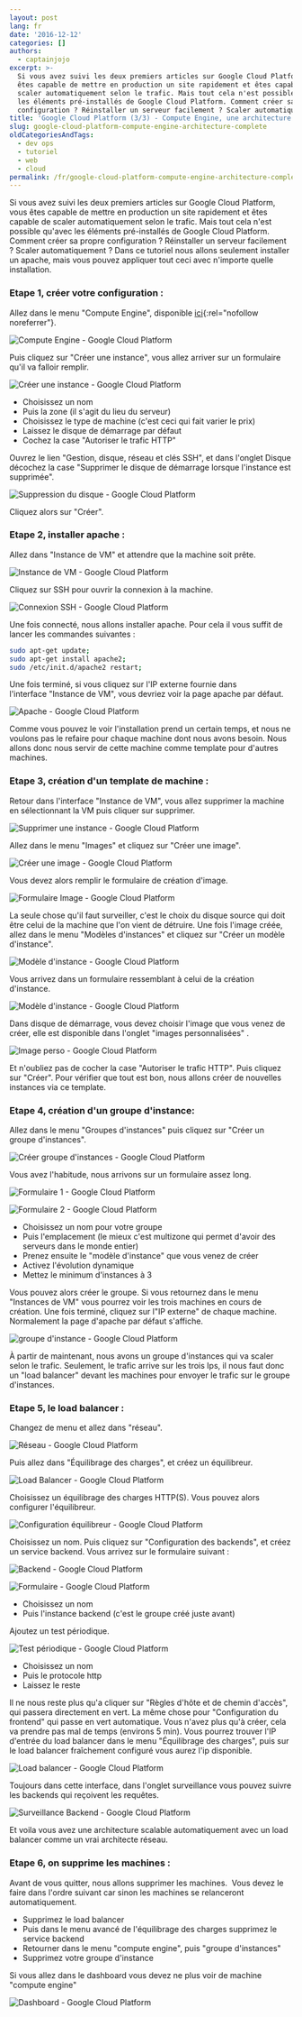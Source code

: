 ```yaml
---
layout: post
lang: fr
date: '2016-12-12'
categories: []
authors:
  - captainjojo
excerpt: >-
  Si vous avez suivi les deux premiers articles sur Google Cloud Platform, vous
  êtes capable de mettre en production un site rapidement et êtes capable de
  scaler automatiquement selon le trafic. Mais tout cela n'est possible qu'avec
  les éléments pré-installés de Google Cloud Platform. Comment créer sa propre
  configuration ? Réinstaller un serveur facilement ? Scaler automatiquement ?
title: 'Google Cloud Platform (3/3) - Compute Engine, une architecture complete'
slug: google-cloud-platform-compute-engine-architecture-complete
oldCategoriesAndTags:
  - dev ops
  - tutoriel
  - web
  - cloud
permalink: /fr/google-cloud-platform-compute-engine-architecture-complete/
---
```


Si vous avez suivi les deux premiers articles sur Google Cloud Platform, vous êtes capable de mettre en production un site rapidement et êtes capable de scaler automatiquement selon le trafic. Mais tout cela n'est possible qu'avec les éléments pré-installés de Google Cloud Platform. Comment créer sa propre configuration ? Réinstaller un serveur facilement ? Scaler automatiquement ?
Dans ce tutoriel nous allons seulement installer un apache, mais vous pouvez appliquer tout ceci avec n'importe quelle installation.

### Etape 1, créer votre configuration :

Allez dans le menu "Compute Engine", disponible [ici](https://console.cloud.google.com/compute/instances){:rel="nofollow noreferrer"}.

![Compute Engine - Google Cloud Platform](/assets/2016-12-12-google-cloud-platform-compute-engine-architecture-complete/capture-decran-2016-11-30-a-18.09.20.png)

Puis cliquez sur "Créer une instance", vous allez arriver sur un formulaire qu'il va falloir remplir.

![Créer une instance - Google Cloud Platform](/assets/2016-12-12-google-cloud-platform-compute-engine-architecture-complete/capture-decran-2016-11-30-a-18.11.17.png)

- Choisissez un nom
- Puis la zone (il s'agit du lieu du serveur)
- Choisissez le type de machine (c'est ceci qui fait varier le prix)
- Laissez le disque de démarrage par défaut
- Cochez la case "Autoriser le trafic HTTP"

Ouvrez le lien "Gestion, disque, réseau et clés SSH", et dans l'onglet Disque décochez la case "Supprimer le disque de démarrage lorsque l'instance est supprimée".

![Suppression du disque - Google Cloud Platform](/assets/2016-12-12-google-cloud-platform-compute-engine-architecture-complete/capture-decran-2016-11-30-a-18.14.42.png)

Cliquez alors sur "Créer".

### Etape 2, installer apache :

Allez dans "Instance de VM" et attendre que la machine soit prête.

![Instance de VM - Google Cloud Platform](/assets/2016-12-12-google-cloud-platform-compute-engine-architecture-complete/capture-decran-2016-11-30-a-18.18.22.png)

Cliquez sur SSH pour ouvrir la connexion à la machine.

![Connexion SSH - Google Cloud Platform](/assets/2016-12-12-google-cloud-platform-compute-engine-architecture-complete/capture-decran-2016-11-30-a-18.20.12.png)

Une fois connecté, nous allons installer apache. Pour cela il vous suffit de lancer les commandes suivantes :

```sh
sudo apt-get update;
sudo apt-get install apache2;
sudo /etc/init.d/apache2 restart;
```

Une fois terminé, si vous cliquez sur l'IP externe fournie dans l'interface "Instance de VM", vous devriez voir la page apache par défaut.

![Apache - Google Cloud Platform](/assets/2016-12-12-google-cloud-platform-compute-engine-architecture-complete/capture-decran-2016-11-30-a-18.25.36.png)

Comme vous pouvez le voir l'installation prend un certain temps, et nous ne voulons pas le refaire pour chaque machine dont nous avons besoin. Nous allons donc nous servir de cette machine comme template pour d'autres machines.

### Etape 3, création d'un template de machine :

Retour dans l'interface "Instance de VM", vous allez supprimer la machine en sélectionnant la VM puis cliquer sur supprimer.

![Supprimer une instance - Google Cloud Platform](/assets/2016-12-12-google-cloud-platform-compute-engine-architecture-complete/capture-decran-2016-11-30-a-18.29.17.png)

Allez dans le menu "Images" et cliquez sur "Créer une image".

![Créer une image - Google Cloud Platform](/assets/2016-12-12-google-cloud-platform-compute-engine-architecture-complete/capture-decran-2016-11-30-a-18.32.54.png)

Vous devez alors remplir le formulaire de création d'image.

![Formulaire Image - Google Cloud Platform](/assets/2016-12-12-google-cloud-platform-compute-engine-architecture-complete/capture-decran-2016-11-30-a-18.33.58.png)

La seule chose qu'il faut surveiller, c'est le choix du disque source qui doit être celui de la machine que l'on vient de détruire.
Une fois l'image créée, allez dans le menu "Modèles d'instances" et cliquez sur "Créer un modèle d'instance".

![Modèle d'instance - Google Cloud Platform](/assets/2016-12-12-google-cloud-platform-compute-engine-architecture-complete/capture-decran-2016-11-30-a-18.37.04.png)

Vous arrivez dans un formulaire ressemblant à celui de la création d'instance.

![Modèle d'instance - Google Cloud Platform](/assets/2016-12-12-google-cloud-platform-compute-engine-architecture-complete/capture-decran-2016-11-30-a-18.39.26.png)

Dans disque de démarrage, vous devez choisir l'image que vous venez de créer, elle est disponible dans l'onglet "images personnalisées" .

![Image perso - Google Cloud Platform](/assets/2016-12-12-google-cloud-platform-compute-engine-architecture-complete/capture-decran-2016-11-30-a-18.41.14.png)

Et n'oubliez pas de cocher la case "Autoriser le trafic HTTP". Puis cliquez sur "Créer".
Pour vérifier que tout est bon, nous allons créer de nouvelles instances via ce template.

### Etape 4, création d'un groupe d'instance:

Allez dans le menu "Groupes d'instances" puis cliquez sur "Créer un groupe d'instances".

![Créer groupe d'instances - Google Cloud Platform](/assets/2016-12-12-google-cloud-platform-compute-engine-architecture-complete/capture-decran-2016-11-30-a-18.47.54.png)

Vous avez l'habitude, nous arrivons sur un formulaire assez long.

![Formulaire 1 - Google Cloud Platform](/assets/2016-12-12-google-cloud-platform-compute-engine-architecture-complete/capture-decran-2016-11-30-a-18.49.30.png)

![Formulaire 2 - Google Cloud Platform](/assets/2016-12-12-google-cloud-platform-compute-engine-architecture-complete/capture-decran-2016-11-30-a-18.49.43.png)

- Choisissez un nom pour votre groupe
- Puis l'emplacement (le mieux c'est multizone qui permet d'avoir des serveurs dans le monde entier)
- Prenez ensuite le "modèle d'instance" que vous venez de créer
- Activez l'évolution dynamique
- Mettez le minimum d'instances à 3

Vous pouvez alors créer le groupe.
Si vous retournez dans le menu "Instances de VM" vous pourrez voir les trois machines en cours de création. Une fois terminé, cliquez sur l"IP externe" de chaque machine. Normalement la page d'apache par défaut s'affiche.

![groupe d'instance - Google Cloud Platform](/assets/2016-12-12-google-cloud-platform-compute-engine-architecture-complete/capture-decran-2016-11-30-a-18.56.59.png)

À partir de maintenant, nous avons un groupe d'instances qui va scaler selon le trafic. Seulement, le trafic arrive sur les trois Ips, il nous faut donc un "load balancer" devant les machines pour envoyer le trafic sur le groupe d'instances.

### Etape 5, le load balancer :

Changez de menu et allez dans "réseau".

![Réseau - Google Cloud Platform](/assets/2016-12-12-google-cloud-platform-compute-engine-architecture-complete/capture-decran-2016-11-30-a-19.02.40.png)

Puis allez dans "Équilibrage des charges", et créez un équilibreur.

![Load Balancer - Google Cloud Platform](/assets/2016-12-12-google-cloud-platform-compute-engine-architecture-complete/capture-decran-2016-11-30-a-19.05.27.png)

Choisissez un équilibrage des charges HTTP(S).
Vous pouvez alors configurer l'équilibreur.

![Configuration équilibreur - Google Cloud Platform](/assets/2016-12-12-google-cloud-platform-compute-engine-architecture-complete/capture-decran-2016-11-30-a-19.07.08.png)

Choisissez un nom.
Puis cliquez sur "Configuration des backends", et créez un service backend.
Vous arrivez sur le formulaire suivant :

![Backend - Google Cloud Platform](/assets/2016-12-12-google-cloud-platform-compute-engine-architecture-complete/capture-decran-2016-11-30-a-19.10.37.png)

![Formulaire - Google Cloud Platform](/assets/2016-12-12-google-cloud-platform-compute-engine-architecture-complete/capture-decran-2016-11-30-a-19.10.42.png)

- Choisissez un nom
- Puis l'instance backend (c'est le groupe créé juste avant)

Ajoutez un test périodique.

![Test périodique - Google Cloud Platform](/assets/2016-12-12-google-cloud-platform-compute-engine-architecture-complete/capture-decran-2016-11-30-a-19.11.07.png)

- Choisissez un nom
- Puis le protocole http
- Laissez le reste

Il ne nous reste plus qu'a cliquer sur "Règles d'hôte et de chemin d'accès", qui passera directement en vert. La même chose pour "Configuration du frontend" qui passe en vert automatique.
Vous n'avez plus qu'à créer, cela va prendre pas mal de temps (environs 5 min).
Vous pourrez trouver l'IP d'entrée du load balancer dans le menu "Équilibrage des charges", puis sur le load balancer fraîchement configuré vous aurez l'ip disponible.

![Load balancer - Google Cloud Platform](/assets/2016-12-12-google-cloud-platform-compute-engine-architecture-complete/capture-decran-2016-11-30-a-19.17.18.png)

Toujours dans cette interface, dans l'onglet surveillance vous pouvez suivre les backends qui reçoivent les requêtes.

![Surveillance Backend - Google Cloud Platform](/assets/2016-12-12-google-cloud-platform-compute-engine-architecture-complete/capture-decran-2016-11-30-a-19.20.22.png)

Et voila vous avez une architecture scalable automatiquement avec un load balancer comme un vrai architecte réseau.

### Etape 6, on supprime les machines :

Avant de vous quitter, nous allons supprimer les machines.  Vous devez le faire dans l'ordre suivant car sinon les machines se relanceront automatiquement.

- Supprimez le load balancer
- Puis dans le menu avancé de l'équilibrage des charges supprimez le service backend
- Retourner dans le menu "compute engine", puis "groupe d'instances"
- Supprimez votre groupe d'instance

Si vous allez dans le dashboard vous devez ne plus voir de machine "compute engine"


![Dashboard - Google Cloud Platform](/assets/2016-12-12-google-cloud-platform-compute-engine-architecture-complete/capture-decran-2016-11-30-a-19.28.32.png)
